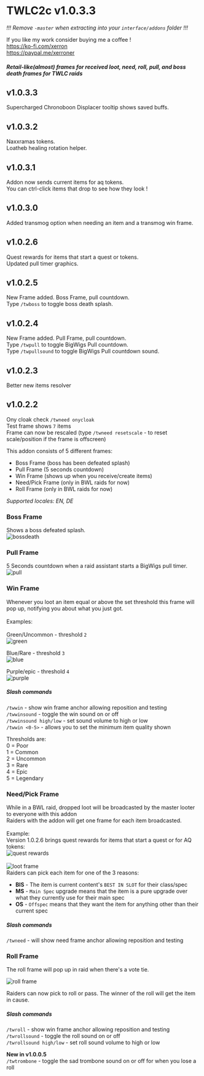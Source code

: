 # TWLC2c v1.0.3.3
_!!! Remove `-master` when extracting into your `interface/addons` folder !!!_ <br>

If you like my work consider buying me a coffee !<br> 
https://ko-fi.com/xerron <br>
https://paypal.me/xerroner <br>

##### Retail-like(almost) frames for received loot, need, roll, pull, and boss death frames for TWLC raids<Br>

## v1.0.3.3
Supercharged Chronoboon Displacer tooltip shows saved buffs.<br>

## v1.0.3.2
Naxxramas tokens.<br>
Loatheb healing rotation helper.

## v1.0.3.1
Addon now sends current items for aq tokens.<br>
You can ctrl-click items that drop to see how they look !<br>

## v1.0.3.0
Added transmog option when needing an item and a transmog win frame.<br>

## v1.0.2.6
Quest rewards for items that start a quest or tokens.<br>
Updated pull timer graphics.<br>  

## v1.0.2.5
New Frame added. Boss Frame, pull countdown.<br>
Type `/twboss` to toggle boss death splash.<br>  

## v1.0.2.4
New Frame added. Pull Frame, pull countdown.<br>
Type `/twpull` to toggle BigWigs Pull countdown.<br> 
Type `/twpullsound` to toggle BigWigs Pull countdown sound.<br> 

## v1.0.2.3
Better new items resolver

## v1.0.2.2
Ony cloak check `/twneed onycloak`<br>
Test frame shows `7` items<br>
Frame can now be rescaled (type `/twneed resetscale` - to reset scale/position if the frame is offscreen)<br>

This addon consists of 5 different frames:<BR>
* Boss Frame (boss has been defeated splash)
* Pull Frame (5 seconds countdown)
* Win Frame (shows up when you receive/create items)
* Need/Pick Frame (only in BWL raids for now)
* Roll Frame (only in BWL raids for now)


_Supported locales: EN, DE_

### Boss Frame

Shows a boss defeated splash.<br>
![bossdeath](https://imgur.com/hvG1nfl.png)

### Pull Frame

5 Seconds countdown when a raid assistant starts a BigWigs pull timer.<Br>
![pull](https://imgur.com/H24gQlO.png)

### Win Frame

Whenever you loot an item equal or above the set threshold this frame will pop up, notifying you about what you just got.<BR><BR>
Examples:<BR><BR>
Green/Uncommon - threshold `2`<BR>
![green](https://i.imgur.com/nU2MBAv.png)

Blue/Rare - threshold `3`<BR>
![blue](https://i.imgur.com/3lpn7nh.png)

Purple/epic - threshold `4`<BR>
![purple](https://i.imgur.com/G2mT0pC.png)


##### Slash commands

`/twwin` - show win frame anchor allowing reposition and testing<br>
`/twwinsound` - toggle the win sound on or off<br>
`/twwinsound high/low` - set sound volume to high or low<br>
`/twwin <0-5>` - allows you to set the minimum item quality shown<BR>

Thresholds are:<Br>
0 = Poor<br>
1 = Common<br>
2 = Uncommon<br>
3 = Rare<br>
4 = Epic<br>
5 = Legendary<br>

### Need/Pick Frame

While in a BWL raid, dropped loot will be broadcasted by the master looter to everyone with this addon<Br>
Raiders with the addon will get one frame for each item broadcasted.<Br><Br>
Example:<BR>
Version 1.0.2.6 brings quest rewards for items that start a quest or for AQ tokens:<Br>
![quest rewards](https://imgur.com/SvjEn2o.png)
<br><Br>
![loot frame](https://i.imgur.com/FS2NMC5.png)
<BR>
Raiders can pick each item for one of the 3 reasons:<Br>
* **BIS** - The item is current content's `BEST IN SLOT` for their class/spec<br>
* **MS** - `Main Spec` upgrade means that the item is a pure upgrade over what they currently use for their main spec<br>
* **OS** - `Offspec` means that they want the item for anything other than their current spec<Br>

##### Slash commands
`/twneed` - will show need frame anchor allowing reposition and testing<br>


### Roll Frame
The roll frame will pop up in raid when there's a vote tie.<br>

![roll frame](https://imgur.com/BWZ5RQB.png)

Raiders can now pick to roll or pass. The winner of the roll will get the item in cause.<Br>

##### Slash commands

`/twroll` - show win frame anchor allowing reposition and testing<br>
`/twrollsound` - toggle the roll sound on or off<br>
`/twrollsound high/low` - set roll sound volume to high or low<br>

**New in v1.0.0.5**<Br>
`/twtrombone` - toggle the sad trombone sound on or off for when you lose a roll<br>
